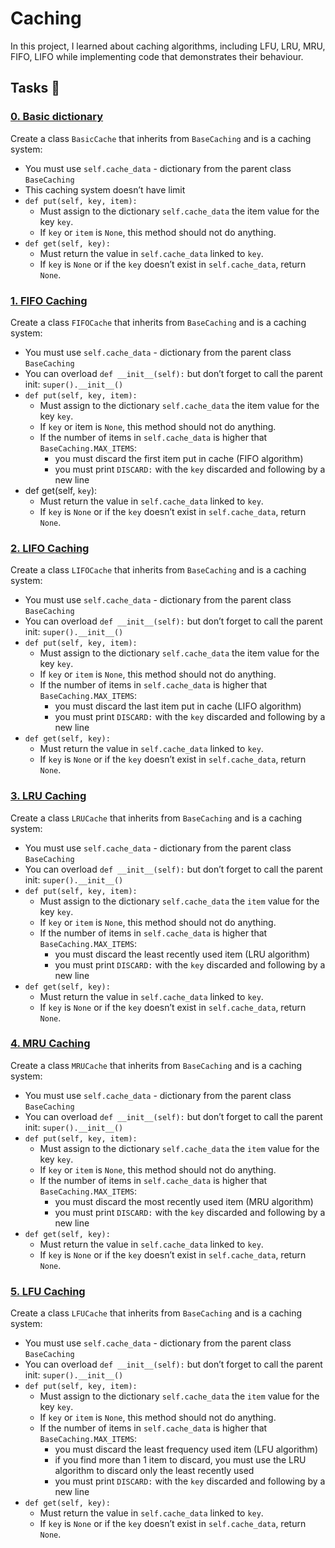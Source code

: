 # **Caching**

In this project, I learned about caching algorithms, including LFU, LRU, MRU, FIFO, LIFO while implementing code that demonstrates their behaviour.

## Tasks :scroll:
### [0. Basic dictionary](./0-basic_cache.py)
Create a class `BasicCache` that inherits from `BaseCaching` and is a caching system:

* You must use `self.cache_data` - dictionary from the parent class `BaseCaching`
* This caching system doesn’t have limit
* `def put(self, key, item):`
    * Must assign to the dictionary `self.cache_data` the item value for the key `key`.
    * If `key` or `item` is `None`, this method should not do anything.
* `def get(self, key):`
    * Must return the value in `self.cache_data` linked to `key`.
    * If `key` is `None` or if the `key` doesn’t exist in `self.cache_data`, return `None`.

### [1. FIFO Caching](./1-fifo_cache.py)
Create a class `FIFOCache` that inherits from `BaseCaching` and is a caching system:

* You must use `self.cache_data` - dictionary from the parent class `BaseCaching`
* You can overload `def __init__(self):` but don’t forget to call the parent init: `super().__init__()`
* `def put(self, key, item):`
    * Must assign to the dictionary `self.cache_data` the item value for the key `key`.
    * If `key` or item is `None`, this method should not do anything.
    * If the number of items in `self.cache_data` is higher that `BaseCaching.MAX_ITEMS`:
        * you must discard the first item put in cache (FIFO algorithm)
        * you must print `DISCARD:` with the `key` discarded and following by a new line
* def get(self, `key`):
    * Must return the value in `self.cache_data` linked to `key`.
    * If `key` is `None` or if the `key` doesn’t exist in `self.cache_data`, return `None`.

### [2. LIFO Caching](./2-lifo_cache.py)
Create a class `LIFOCache` that inherits from `BaseCaching` and is a caching system:

* You must use `self.cache_data` - dictionary from the parent class `BaseCaching`
* You can overload `def __init__(self):` but don’t forget to call the parent init: `super().__init__()`
* `def put(self, key, item):`
    * Must assign to the dictionary `self.cache_data` the item value for the key `key`.
    * If `key` or `item` is `None`, this method should not do anything.
    * If the number of items in `self.cache_data` is higher that `BaseCaching.MAX_ITEMS`:
        * you must discard the last item put in cache (LIFO algorithm)
        * you must print `DISCARD:` with the `key` discarded and following by a new line
* `def get(self, key):`
    * Must return the value in `self.cache_data` linked to `key`.
    * If `key` is `None` or if the `key` doesn’t exist in `self.cache_data`, return `None`.

### [3. LRU Caching](./3-lru_cache.py)
Create a class `LRUCache` that inherits from `BaseCaching` and is a caching system:

* You must use `self.cache_data` - dictionary from the parent class `BaseCaching`
* You can overload `def __init__(self):` but don’t forget to call the parent init: `super().__init__()`
* `def put(self, key, item):`
    * Must assign to the dictionary `self.cache_data` the `item` value for the key `key`.
    * If `key` or `item` is `None`, this method should not do anything.
    * If the number of items in `self.cache_data` is higher that `BaseCaching.MAX_ITEMS`:
        * you must discard the least recently used item (LRU algorithm)
        * you must print `DISCARD:` with the `key` discarded and following by a new line
* `def get(self, key):`
    * Must return the value in `self.cache_data` linked to `key`.
    * If `key` is `None` or if the `key` doesn’t exist in `self.cache_data`, return `None`.

### [4. MRU Caching](./4-mru_cache.py)
Create a class `MRUCache` that inherits from `BaseCaching` and is a caching system:

* You must use `self.cache_data` - dictionary from the parent class `BaseCaching`
* You can overload `def __init__(self):` but don’t forget to call the parent init: `super().__init__()`
* `def put(self, key, item):`
    * Must assign to the dictionary `self.cache_data` the `item` value for the key `key`.
    * If `key` or `item` is `None`, this method should not do anything.
    * If the number of items in `self.cache_data` is higher that `BaseCaching.MAX_ITEMS`:
        * you must discard the most recently used item (MRU algorithm)
        * you must print `DISCARD:` with the `key` discarded and following by a new line
* `def get(self, key):`
    * Must return the value in `self.cache_data` linked to `key`.
    * If `key` is `None` or if the `key` doesn’t exist in `self.cache_data`, return `None`.

### [5. LFU Caching](./100-lfu_cache.py)
Create a class `LFUCache` that inherits from `BaseCaching` and is a caching system:

* You must use `self.cache_data` - dictionary from the parent class `BaseCaching`
* You can overload `def __init__(self):` but don’t forget to call the parent init: `super().__init__()`
* `def put(self, key, item):`
    * Must assign to the dictionary `self.cache_data` the `item` value for the key `key`.
    * If `key` or `item` is `None`, this method should not do anything.
    * If the number of items in `self.cache_data` is higher that `BaseCaching.MAX_ITEMS`:
        * you must discard the least frequency used item (LFU algorithm)
        * if you find more than 1 item to discard, you must use the LRU algorithm to discard only the least recently used
        * you must print `DISCARD:` with the `key` discarded and following by a new line
* `def get(self, key):`
    * Must return the value in `self.cache_data` linked to `key`.
    * If `key` is `None` or if the `key` doesn’t exist in `self.cache_data`, return `None`.
